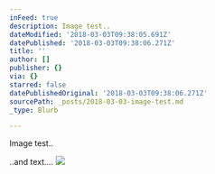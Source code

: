 ```yaml
---
inFeed: true
description: Image test..
dateModified: '2018-03-03T09:38:05.691Z'
datePublished: '2018-03-03T09:38:06.271Z'
title: ''
author: []
publisher: {}
via: {}
starred: false
datePublishedOriginal: '2018-03-03T09:38:06.271Z'
sourcePath: _posts/2018-03-03-image-test.md
_type: Blurb

---
```

Image test..

..and text....
![](https://the-grid-user-content.s3-us-west-2.amazonaws.com/4ca5526d-72b8-47b8-b62c-f2c1e9b24418.png)